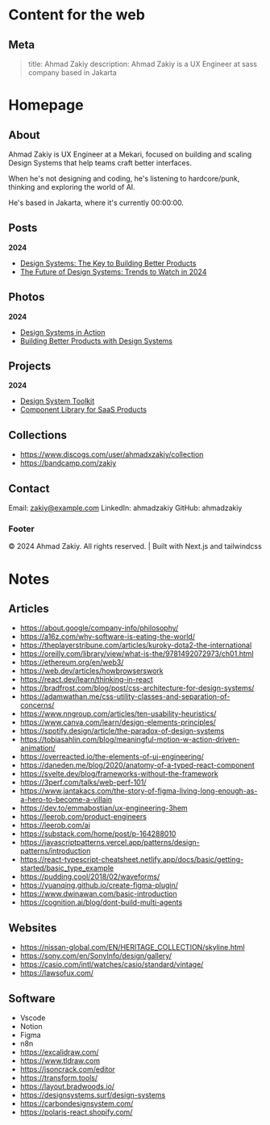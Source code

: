 # Content for the web

## Meta
> title: Ahmad Zakiy
> description: Ahmad Zakiy is a UX Engineer at sass company based in Jakarta

# Homepage
## About
Ahmad Zakiy is UX Engineer at a Mekari, focused on building and scaling Design Systems that help teams craft better interfaces.

When he's not designing and coding, he's listening to hardcore/punk, thinking and exploring the world of AI.

He's based in Jakarta, where it's currently 00:00:00.

## Posts
**2024** 
- [Design Systems: The Key to Building Better Products](https://www.zakiy.dev/design-systems-the-key-to-building-better-products)
- [The Future of Design Systems: Trends to Watch in 2024](https://www.zakiy.dev/the-future-of-design-systems-trends-to-watch-in-2024)

## Photos
**2024**
- [Design Systems in Action](https://www.zakiy.dev/photos/design-systems-in-action)
- [Building Better Products with Design Systems](https://www.zakiy.dev/photos/building-better-products-with-design-systems)

## Projects
**2024**
- [Design System Toolkit](https://www.zakiy.dev/projects/design-system-toolkit)
- [Component Library for SaaS Products](https://www.zakiy.dev/projects/component-library-for-saas-products)

## Collections
- https://www.discogs.com/user/ahmadxzakiy/collection
- https://bandcamp.com/zakiy

## Contact
Email: zakiy@example.com
LinkedIn: ahmadzakiy
GitHub: ahmadzakiy


### Footer
© 2024 Ahmad Zakiy. All rights reserved. | Built with Next.js and tailwindcss


# Notes
## Articles
- https://about.google/company-info/philosophy/
- https://a16z.com/why-software-is-eating-the-world/
- https://theplayerstribune.com/articles/kuroky-dota2-the-international
- https://oreilly.com/library/view/what-is-the/9781492072973/ch01.html
- https://ethereum.org/en/web3/
- https://web.dev/articles/howbrowserswork
- https://react.dev/learn/thinking-in-react
- https://bradfrost.com/blog/post/css-architecture-for-design-systems/
- https://adamwathan.me/css-utility-classes-and-separation-of-concerns/
- https://www.nngroup.com/articles/ten-usability-heuristics/
- https://www.canva.com/learn/design-elements-principles/
- https://spotify.design/article/the-paradox-of-design-systems
- https://tobiasahlin.com/blog/meaningful-motion-w-action-driven-animation/
- https://overreacted.io/the-elements-of-ui-engineering/
- https://daneden.me/blog/2020/anatomy-of-a-typed-react-component
- https://svelte.dev/blog/frameworks-without-the-framework
- https://3perf.com/talks/web-perf-101/
- https://www.jantakacs.com/the-story-of-figma-living-long-enough-as-a-hero-to-become-a-villain
- https://dev.to/emmabostian/ux-engineering-3hem
- https://leerob.com/product-engineers
- https://leerob.com/ai
- https://substack.com/home/post/p-164288010
- https://javascriptpatterns.vercel.app/patterns/design-patterns/introduction
- https://react-typescript-cheatsheet.netlify.app/docs/basic/getting-started/basic_type_example
- https://pudding.cool/2018/02/waveforms/
- https://yuanqing.github.io/create-figma-plugin/
- https://www.dwinawan.com/basic-introduction
- https://cognition.ai/blog/dont-build-multi-agents

## Websites
- https://nissan-global.com/EN/HERITAGE_COLLECTION/skyline.html
- https://sony.com/en/SonyInfo/design/gallery/
- https://casio.com/intl/watches/casio/standard/vintage/
- https://lawsofux.com/

## Software
- Vscode
- Notion
- Figma
- n8n
- https://excalidraw.com/
- https://www.tldraw.com
- https://jsoncrack.com/editor
- https://transform.tools/
- https://layout.bradwoods.io/
- https://designsystems.surf/design-systems
- https://carbondesignsystem.com/
- https://polaris-react.shopify.com/
